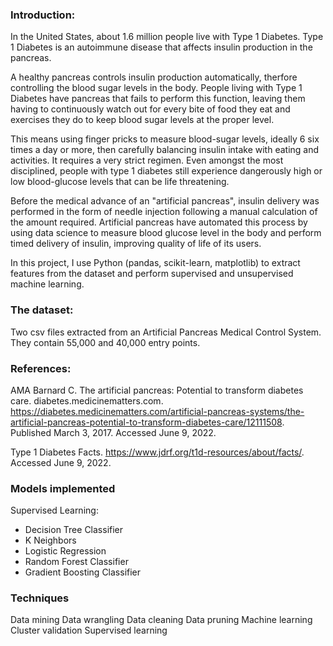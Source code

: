 ### Introduction:
In the United States, about 1.6 million people live with Type 1 Diabetes. Type 1 Diabetes is an autoimmune disease that affects insulin production in the pancreas. 

A healthy pancreas controls insulin production automatically, therfore controlling the blood sugar levels in the body. People living with Type 1 Diabetes have pancreas that fails to perform this function, leaving them having to continuously watch out for every bite of food they eat and exercises they do to keep blood sugar levels at the proper level.

This means using finger pricks to measure blood-sugar levels, ideally 6 six times a day or more, then carefully balancing insulin intake with eating and activities. It requires a very strict regimen. Even amongst the most disciplined, people with type 1 diabetes still experience dangerously high or low blood-glucose levels that can be life threatening.

Before the medical advance of an "artificial pancreas", insulin delivery was performed in the form of needle injection following a manual calculation of the amount required. Artificial pancreas have automated this process by using data science to measure blood glucose level in the body and perform timed delivery of insulin, improving quality of life of its users.

In this project, I use Python (pandas, scikit-learn, matplotlib) to extract features from the dataset and perform supervised and unsupervised machine learning.

### The dataset:
Two csv files extracted from an Artificial Pancreas Medical Control System. They contain 55,000 and 40,000 entry points.

<!--- 
project 1,2,3
result was..

conclusions...
--->
### References: 
AMA
Barnard C. The artificial pancreas: Potential to transform diabetes care. diabetes.medicinematters.com. https://diabetes.medicinematters.com/artificial-pancreas-systems/the-artificial-pancreas-potential-to-transform-diabetes-care/12111508. Published March 3, 2017. Accessed June 9, 2022. 

Type 1 Diabetes Facts. https://www.jdrf.org/t1d-resources/about/facts/. Accessed June 9, 2022.

### Models implemented
Supervised Learning: 
- Decision Tree Classifier
- K Neighbors
- Logistic Regression
- Random Forest Classifier
- Gradient Boosting Classifier

### Techniques 
Data mining
Data wrangling
Data cleaning
Data pruning
Machine learning
Cluster validation
Supervised learning
